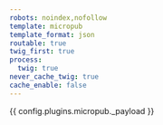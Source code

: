 ```yaml
---
robots: noindex,nofollow
template: micropub
template_format: json
routable: true
twig_first: true
process:
  twig: true
never_cache_twig: true
cache_enable: false
---
```


{{ config.plugins.micropub._payload }}

